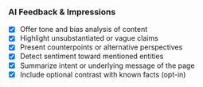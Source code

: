### AI Feedback & Impressions

-   [x] Offer tone and bias analysis of content
-   [x] Highlight unsubstantiated or vague claims
-   [x] Present counterpoints or alternative perspectives
-   [x] Detect sentiment toward mentioned entities
-   [x] Summarize intent or underlying message of the page
-   [x] Include optional contrast with known facts (opt-in)
